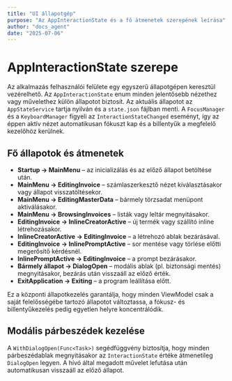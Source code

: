 ```yaml
---
title: "UI állapotgép"
purpose: "Az AppInteractionState és a fő átmenetek szerepének leírása"
author: "docs_agent"
date: "2025-07-06"
---
```


# AppInteractionState szerepe

Az alkalmazás felhasználói felülete egy egyszerű állapotgépen keresztül vezérelhető. Az `AppInteractionState` enum minden jelentősebb nézethez vagy művelethez külön állapotot biztosít. Az aktuális állapotot az `AppStateService` tartja nyilván és a `state.json` fájlban menti. A `FocusManager` és a `KeyboardManager` figyeli az `InteractionStateChanged` eseményt, így az éppen aktív nézet automatikusan fókuszt kap és a billentyűk a megfelelő kezelőhöz kerülnek.

## Fő állapotok és átmenetek

- **Startup → MainMenu** – az inicializálás és az előző állapot betöltése után.
- **MainMenu → EditingInvoice** – számlaszerkesztő nézet kiválasztásakor vagy állapot visszatöltésekor.
- **MainMenu → EditingMasterData** – bármely törzsadat menüpont aktiválásakor.
- **MainMenu → BrowsingInvoices** – listák vagy leltár megnyitásakor.
- **EditingInvoice → InlineCreatorActive** – új termék vagy szállító inline létrehozásakor.
- **InlineCreatorActive → EditingInvoice** – a létrehozó ablak bezárásával.
- **EditingInvoice → InlinePromptActive** – sor mentése vagy törlése előtti megerősítő kérdésnél.
- **InlinePromptActive → EditingInvoice** – a prompt bezárásakor.
- **Bármely állapot → DialogOpen** – modális ablak (pl. biztonsági mentés) megnyitásakor, bezárás után visszaáll az előző érték.
- **ExitApplication → Exiting** – a program leállítása előtt.

Ez a központi állapotkezelés garantálja, hogy minden ViewModel csak a saját felelősségébe tartozó állapotot változtassa, a fókusz- és billentyűkezelés pedig egyetlen helyre koncentrálódik.

## Modális párbeszédek kezelése

A `WithDialogOpen(Func<Task>)` segédfüggvény biztosítja, hogy minden párbeszédablak megnyitásakor az `InteractionState` értéke átmenetileg `DialogOpen` legyen. A hívó által megadott művelet lefutása után automatikusan visszaáll az előző állapot.
